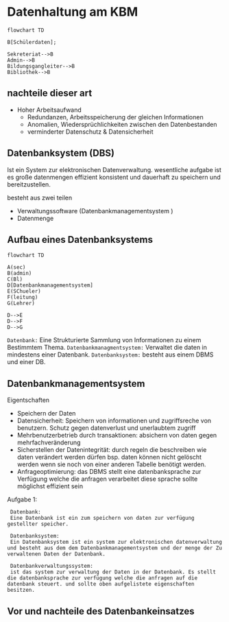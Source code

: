 # Datenhaltung am KBM
````mermaid
flowchart TD

B[Schülerdaten];

Sekreteriat-->B
Admin-->B
Bildungsgangleiter-->B
Bibliothek-->B
````

## nachteile dieser art
+ Hoher Arbeitsaufwand 
    + Redundanzen, Arbeitsspeicherung der gleichen Informationen
    + Anomalien, Wiedersprüchlichkeiten zwischen den Datenbestanden
    + verminderter Datenschutz & Datensicherheit
## Datenbanksystem (DBS)

Ist ein System zur elektronischen Datenverwaltung.
wesentliche aufgabe ist es große datenmengen effizient konsistent und dauerhaft zu speichern und bereitzustellen.

besteht aus zwei teilen 
+ Verwaltungssoftware (Datenbankmanagementsystem )
+ Datenmenge

## Aufbau eines Datenbanksystems
````mermaid
flowchart TD

A(sec)
B(admin)
C(Bl)
D[Datenbankmanagementsystem]
E(SChueler)
F(leitung)
G(Lehrer)

D-->E
D-->F
D-->G
````

`Datenbank:`
Eine Strukturierte Sammlung von Informationen zu einem Bestimmtem Thema.
`Datenbankmanagmentsystem:`
Verwaltet die daten in mindestens einer Datenbank.
`Datenbanksystem:`
besteht aus einem DBMS und einer DB.


## Datenbankmanagementsystem

Eigentschaften

+ Speichern der Daten
+ Datensicherheit: Speichern von informationen und zugriffsreche von benutzern. Schutz gegen datenverlust und unerlaubtem zugriff
+ Mehrbenutzerbetrieb durch transaktionen: absichern von daten gegen mehrfachveränderung
+ Sicherstellen der Datenintegrität: durch regeln die beschreiben wie daten verändert werden dürfen bsp. daten können nicht gelöscht werden wenn sie noch von einer anderen Tabelle benötigt werden.
+ Anfrageoptimierung: das DBMS stellt eine datenbanksprache zur Verfügung welche die anfragen verarbeitet diese sprache sollte möglichst effizient sein

Aufgabe 1:  
````
 Datenbank:
 Eine Datenbank ist ein zum speichern von daten zur verfügung gestellter speicher.

 Datenbanksystem:
 Ein Datenbanksystem ist ein system zur elektronischen datenverwaltung und besteht aus dem dem Datenbankmanagementsystem und der menge der Zu verwaltenen Daten der Datenbank.

 Datenbankverwaltungssystem:
 ist das system zur verwaltung der Daten in der Datenbank. Es stellt die datenbanksprache zur verfügung welche die anfragen auf die datenbank steuert. und sollte oben aufgelistete eigenschaften besitzen.
````
 ## Vor und nachteile des Datenbankeinsatzes